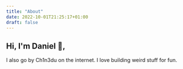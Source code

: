 ```yaml
---
title: "About"
date: 2022-10-01T21:25:17+01:00
draft: false
---
```


## Hi, I'm Daniel 👋,

I also go by Ch1n3du on the internet.
I love building weird stuff for fun.
